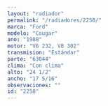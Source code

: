 ```yaml
---
layout: "radiador"
permalink: "/radiadores/2258/"
marca: "Ford"
modelo: "Cougar"
ano: "1988"
motor: "V6 232, V8 302"
transmision: "Estándar"
parte: "63044"
clima: "Con clima"
alto: "24 1/2"
ancho: "17 5/16"
observaciones: ""
id: "2258"
---
```


